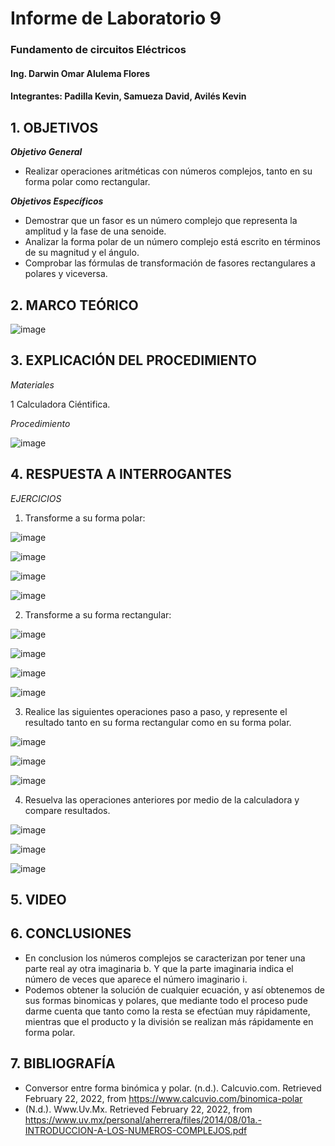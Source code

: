 # Informe de Laboratorio 9
### Fundamento de circuitos Eléctricos 
#### Ing. Darwin Omar Alulema Flores
#### Integrantes: Padilla Kevin, Samueza David, Avilés Kevin
 
## 1. OBJETIVOS
***Objetivo General***

- Realizar operaciones aritméticas con números complejos, tanto en su forma polar
como rectangular.

***Objetivos Específicos***
- Demostrar que un fasor es un número complejo que representa la amplitud y la fase de una senoide.
- Analizar la forma polar de un número complejo está escrito en términos de su magnitud y el ángulo.
- Comprobar las fórmulas de transformación de fasores rectangulares a polares y viceversa.

## 2. MARCO TEÓRICO

![image](https://user-images.githubusercontent.com/93794279/155041496-a0fa238d-44bb-4373-a18f-ebb5ae7baa1b.png)


## 3. EXPLICACIÓN DEL PROCEDIMIENTO
 *Materiales*
 
 1 Calculadora Ciéntifica.
 
 *Procedimiento*
 
 ![image](https://user-images.githubusercontent.com/93794279/155049906-dfe74633-b725-4b94-a1e2-6f0d10137574.png)

 
## 4. RESPUESTA A INTERROGANTES
*EJERCICIOS*

1. Transforme a su forma polar:

![image](https://user-images.githubusercontent.com/93794279/155042423-088eae12-4a02-4d5b-97f6-a79c07f85e2e.png)

![image](https://user-images.githubusercontent.com/93794279/155042699-49827efb-422a-4d96-b2d8-43bd0fc3e85d.png)

![image](https://user-images.githubusercontent.com/93794279/155042861-78efd4b0-8498-4e82-a6c2-bb3be298713a.png)

![image](https://user-images.githubusercontent.com/93794279/155043077-41a6dba9-7583-41ee-b9d3-556ca6f259af.png)

2. Transforme a su forma rectangular:

![image](https://user-images.githubusercontent.com/93794279/155043432-93eff8d9-a085-4c80-91cb-ee45f395d83b.png)

![image](https://user-images.githubusercontent.com/93794279/155044399-0ff8ed4a-0ca6-4fca-bb1a-5134eccf424d.png)

![image](https://user-images.githubusercontent.com/93794279/155044333-8d55098c-e7b1-4d02-8919-4ebaaddfd3e1.png)

![image](https://user-images.githubusercontent.com/93794279/155044572-cfd3aaf0-1a7a-4769-9acf-dfe560371f1e.png)

3. Realice las siguientes operaciones paso a paso, y represente el resultado tanto en su
forma rectangular como en su forma polar.

![image](https://user-images.githubusercontent.com/93794279/155045204-b8a37f0d-2b80-46c0-bef3-0f317ba815f2.png)

![image](https://user-images.githubusercontent.com/93794279/155045844-bfef7b3d-7890-4a7b-aacf-9a4ab72d1430.png)

![image](https://user-images.githubusercontent.com/93794279/155046551-af96692e-68c2-4f3b-8148-8603c1c51f44.png)

4. Resuelva las operaciones anteriores por medio de la calculadora y compare
resultados.

![image](https://user-images.githubusercontent.com/93794279/155046654-b6ef9545-0ee9-4ce2-b57f-cf95baa53462.png)

![image](https://user-images.githubusercontent.com/93794279/155046797-fae0fe47-3a05-49a7-afea-8d9517abdf76.png)

![image](https://user-images.githubusercontent.com/93794279/155046905-4f261a4d-1f70-4e84-8a1b-fef84619257d.png)

## 5. VIDEO


## 6. CONCLUSIONES

- En conclusion los números complejos se caracterizan por tener una parte real ay otra imaginaria b. Y que la parte imaginaria indica el número de veces que aparece el número imaginario i.
- Podemos obtener la solución de cualquier ecuación, y así obtenemos de sus formas binomicas y polares, que mediante todo el proceso pude darme cuenta que tanto como la resta se efectúan muy rápidamente, mientras que el producto y la división se realizan más rápidamente en forma polar.

## 7. BIBLIOGRAFÍA
- Conversor entre forma binómica y polar. (n.d.). Calcuvio.com. Retrieved February 22, 2022, from https://www.calcuvio.com/binomica-polar
- (N.d.). Www.Uv.Mx. Retrieved February 22, 2022, from https://www.uv.mx/personal/aherrera/files/2014/08/01a.-INTRODUCCION-A-LOS-NUMEROS-COMPLEJOS.pdf






